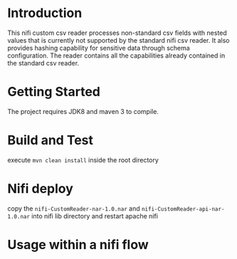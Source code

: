 # Introduction 

This nifi custom csv reader processes non-standard csv fields with nested values that is currently not supported by
the standard nifi csv reader.
It also provides hashing capability for sensitive data through schema configuration.
The reader contains all the capabilities already contained in the standard csv reader.

# Getting Started

The project requires JDK8 and maven 3 to compile.

# Build and Test

execute `mvn clean install` inside the root directory

# Nifi deploy

copy the `nifi-CustomReader-nar-1.0.nar` and `nifi-CustomReader-api-nar-1.0.nar` into nifi lib directory and restart 
apache nifi

# Usage within a nifi flow


